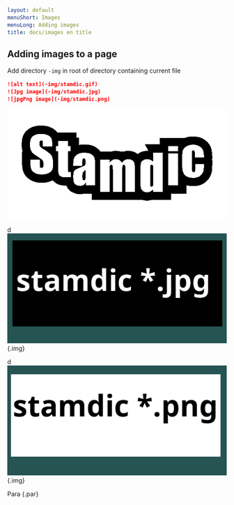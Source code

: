 ```yaml
layout: default
menuShort: Images
menuLong: Adding images
title: docs/images en title
```
<!--config-->
## Adding images to a page

Add directory `-img` in root of directory containing current file
```markdown
![alt text](-img/stamdic.gif)
![Jpg image](-img/stamdic.jpg)
![jpgPng image](-img/stamdic.png)
```

![Gif image](-img/stamdic.gif)

d ![Jpg image](-img/stamdic.jpg) {.img}

d ![jpgPng image](-img/stamdic.png) {.img}

Para {.par}

